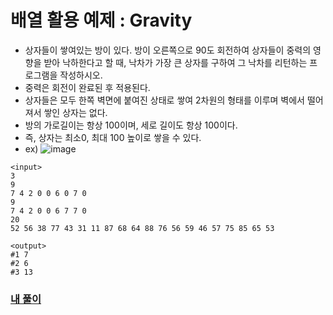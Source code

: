 # 배열 활용 예제 : Gravity
- 상자들이 쌓여있는 방이 있다. 방이 오른쪽으로 90도 회전하여 상자들이 중력의 영향을 받아 낙하한다고 할 때, 낙차가 가장 큰 상자를 구하여 그 낙차를 리턴하는 프로그램을 작성하시오.
- 중력은 회전이 완료된 후 적용된다.
- 상자들은 모두 한쪽 벽면에 붙여진 상태로 쌓여 2차원의 형태를 이루며 벽에서 떨어져서 쌓인 상자는 없다.
- 방의 가로길이는 항상 100이며, 세로 길이도 항상 100이다.
- 즉, 상자는 최소0, 최대 100 높이로 쌓을 수 있다.
- ex)
![image](https://user-images.githubusercontent.com/109258380/206075016-5908209d-f37d-4390-8f99-445de9e2256f.png)

```
<input>
3
9
7 4 2 0 0 6 0 7 0
9
7 4 2 0 0 6 7 7 0
20
52 56 38 77 43 31 11 87 68 64 88 76 56 59 46 57 75 85 65 53

<output>
#1 7
#2 6
#3 13
```
### [내 풀이](https://github.com/Vailish/TIL/blob/master/03_Algorithm/Examples/01_List1/01_Gravity/s1.py)